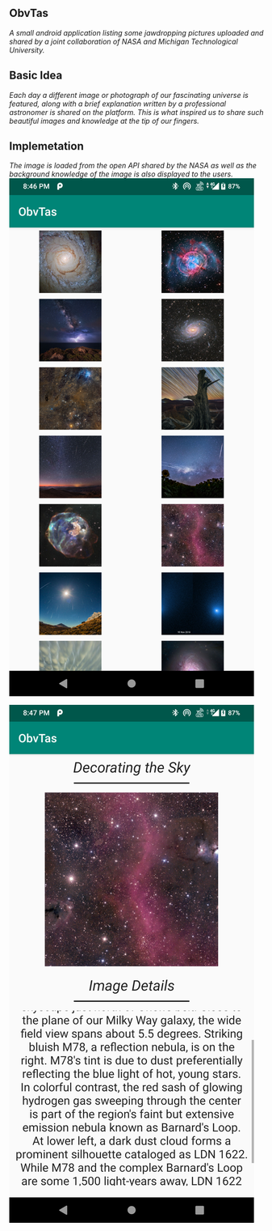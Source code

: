 ## ObvTas

*A small android application listing some jawdropping pictures uploaded and shared by a joint collaboration of NASA and Michigan Technological University.*

## Basic Idea

*Each day a different image or photograph of our fascinating universe is featured, along with a brief explanation written by a professional astronomer is shared on the platform.
This is what inspired us to share such beautiful images and knowledge at the tip of our fingers.*

## Implemetation

*The image is loaded from the open API shared by the NASA as well as the background knowledge of the image is also displayed to the users.*  
![solarized palette](https://github.com/Krishnendu0209/ObvTas/blob/master/app/src/main/res/screen_shots/Screenshot_20200124-204701.png)

![solarized vim](https://github.com/Krishnendu0209/ObvTas/blob/master/app/src/main/res/screen_shots/Screenshot_20200124-204717.png)
